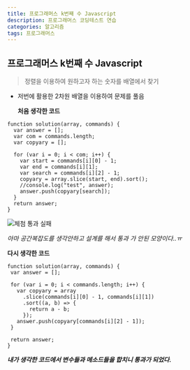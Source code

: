 ```yaml
---
title: 프로그래머스 k번째 수 Javascript
description: 프로그래머스 코딩테스트 연습
categories: 알고리즘
tags: 프로그래머스
---
```


## 프로그래머스 k번째 수 Javascript

> 정렬을 이용하여 원하고자 하는 숫자를 배열에서 찾기

- 저번에 활용한 2차원 배열을 이용하여 문제를 풀음

  **처음 생각한 코드**

```
function solution(array, commands) {
  var answer = [];
  var com = commands.length;
  var copyary = [];

  for (var i = 0; i < com; i++) {
    var start = commands[i][0] - 1;
    var end = commands[i][1];
    var search = commands[i][2] - 1;
    copyary = array.slice(start, end).sort();
    //console.log("test", answer);
    answer.push(copyary[search]);
  }
  return answer;
}
```

![체첨 통과 실패](./../_site/photos/21-06-23-1.png)

_아마 공간복잡도를 생각안하고 설계를 해서 통과 가 안된 모양이다..ㅠ_

**다시 생각한 코드**

```
function solution(array, commands) {
 var answer = [];

 for (var i = 0; i < commands.length; i++) {
   var copyary = array
     .slice(commands[i][0] - 1, commands[i][1])
     .sort((a, b) => {
       return a - b;
     });
   answer.push(copyary[commands[i][2] - 1]);
 }

 return answer;
}
```

_**내가 생각한 코드에서 변수들과 메소드들을 합치니 통과가 되었다.**_

